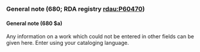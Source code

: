 ### General note (680; RDA registry [rdau:P60470](http://www.rdaregistry.info/Elements/u/#P60470))

#### General note (680 $a)
Any information on a work which could not be entered in other fields can be given here. Enter using your cataloging
language.
